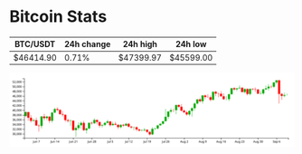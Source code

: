 # Bitcoin Stats

BTC/USDT|24h change|24h high|24h low|
|---|---|---|---|
|$46414.90|0.71%|$47399.97|$45599.00|

<img src="./chart.svg">
